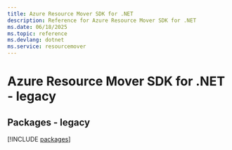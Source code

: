 ```yaml
---
title: Azure Resource Mover SDK for .NET
description: Reference for Azure Resource Mover SDK for .NET
ms.date: 06/18/2025
ms.topic: reference
ms.devlang: dotnet
ms.service: resourcemover
---
```

# Azure Resource Mover SDK for .NET - legacy
## Packages - legacy
[!INCLUDE [packages](resource-mover-index.md)]